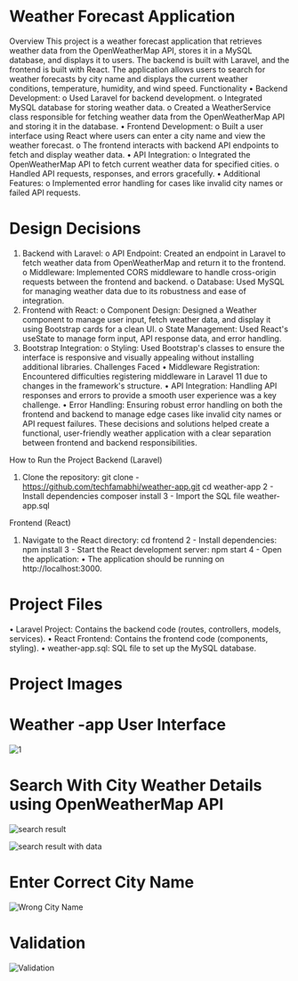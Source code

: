 # Weather Forecast Application
Overview
This project is a weather forecast application that retrieves weather data from the OpenWeatherMap API, stores it in a MySQL database, and displays it to users. The backend is built with Laravel, and the frontend is built with React. The application allows users to search for weather forecasts by city name and displays the current weather conditions, temperature, humidity, and wind speed.
Functionality
•	Backend Development:
o	Used Laravel for backend development.
o	Integrated MySQL database for storing weather data.
o	Created a WeatherService class responsible for fetching weather data from the OpenWeatherMap API and storing it in the database.
•	Frontend Development:
o	Built a user interface using React where users can enter a city name and view the weather forecast.
o	The frontend interacts with backend API endpoints to fetch and display weather data.
•	API Integration:
o	Integrated the OpenWeatherMap API to fetch current weather data for specified cities.
o	Handled API requests, responses, and errors gracefully.
•	Additional Features:
o	Implemented error handling for cases like invalid city names or failed API requests.
# Design Decisions
1.	Backend with Laravel:
o	API Endpoint: Created an endpoint in Laravel to fetch weather data from OpenWeatherMap and return it to the frontend.
o	Middleware: Implemented CORS middleware to handle cross-origin requests between the frontend and backend.
o	Database: Used MySQL for managing weather data due to its robustness and ease of integration.
2.	Frontend with React:
o	Component Design: Designed a Weather component to manage user input, fetch weather data, and display it using Bootstrap cards for a clean UI.
o	State Management: Used React's useState to manage form input, API response data, and error handling.
3.	Bootstrap Integration:
o	Styling: Used Bootstrap's classes to ensure the interface is responsive and visually appealing without installing additional libraries.
Challenges Faced
•	Middleware Registration: Encountered difficulties registering middleware in Laravel 11 due to changes in the framework's structure.
•	API Integration: Handling API responses and errors to provide a smooth user experience was a key challenge.
•	Error Handling: Ensuring robust error handling on both the frontend and backend to manage edge cases like invalid city names or API request failures.
These decisions and solutions helped create a functional, user-friendly weather application with a clear separation between frontend and backend responsibilities.

How to Run the Project
Backend (Laravel)
1.	Clone the repository:
git clone  - https://github.com/techfamabhi/weather-app.git
cd weather-app
2 - Install dependencies
composer install
3 - Import the SQL file
weather-app.sql

Frontend (React)
1.	Navigate to the React directory:
cd frontend
2 - Install dependencies:
npm install
3 - Start the React development server:
npm start
4 - Open the application:
•	The application should be running on http://localhost:3000.


# Project Files
•	Laravel Project: Contains the backend code (routes, controllers, models, services).
•	React Frontend: Contains the frontend code (components, styling).
•	weather-app.sql: SQL file to set up the MySQL database.


# Project Images 

# Weather -app User Interface



![1](https://github.com/user-attachments/assets/ca582076-c0bf-481b-9b2e-d89daa1ae10d)


# Search With City Weather Details using OpenWeatherMap API
![search result](https://github.com/user-attachments/assets/3c0ef369-fdc7-44c9-bb48-a0e3e05263df)


![search result with data](https://github.com/user-attachments/assets/7b3017ce-8a11-47e4-8fa5-947e903dd78d)


# Enter Correct City Name
![Wrong City Name](https://github.com/user-attachments/assets/20056be7-08bd-46a9-a10e-03f5812fe01f)
# Validation 
![Validation](https://github.com/user-attachments/assets/5d743b7b-d7e1-4b12-ab7b-eeb394f4753b)

